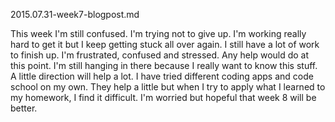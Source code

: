 2015.07.31-week7-blogpost.md

This week I'm still confused. I'm trying not to give up. 
I'm working really hard to get it but I keep getting stuck all over again. 
I still have a lot of work to finish up. I'm frustrated, confused and stressed. Any help would do at this point. 
I'm still hanging in there because I really want to know this stuff. 
A little direction will help a lot. I have tried different coding apps and code school on my own.
They help a little but when I try to apply what I learned to my homework, I find it difficult. I'm worried but hopeful that week 8 will be better.